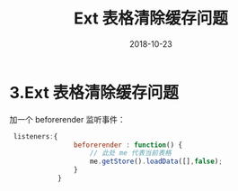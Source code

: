 ﻿---
sidebar: auto
title: Ext 表格清除缓存问题
date: 2018-10-23
categories:
 - 前端
tags:
 - ExtJS
---

<Copyright link="https://imxiaolong.com/views/frontend/Ext 表格清除缓存问题.html" />

# 3.Ext 表格清除缓存问题

加一个 beforerender 监听事件：

```js
 listeners:{
                beforerender : function() {
                    // 此处 me 代表当前表格
                    me.getStore().loadData([],false);
                }
            }
```
